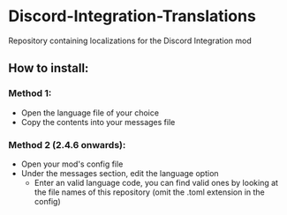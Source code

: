 # Discord-Integration-Translations
Repository containing localizations for the Discord Integration mod

## How to install:
### Method 1: 
- Open the language file of your choice
- Copy the contents into your messages file

### Method 2 (2.4.6 onwards):
- Open your mod's config file
- Under the messages section, edit the language option
  - Enter an valid language code, you can find valid ones by looking at the file names of this repository (omit the .toml extension in the config)
